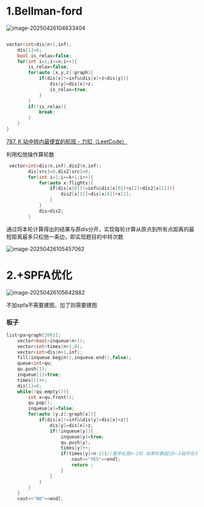 # 1.Bellman-ford

![image-20250426104633404](C:\Users\LENOVO\AppData\Roaming\Typora\typora-user-images\image-20250426104633404.png)



```c++

vector<int>dis(n+1,inf);
	dis[1]=0;
	bool is_relax=false;
	for(int i=1;i<=n;i++){
		is_relax=false;
		for(auto [x,y,z]:graph){
			if(dis[x]!=inf&&dis[x]+z<dis[y]){
				dis[y]=dis[x]+z;
				is_relax=true;
			}
		}
		if(!is_relax){
			break;
		}
	}
}
```





[787. K 站中转内最便宜的航班 - 力扣（LeetCode）](https://leetcode.cn/problems/cheapest-flights-within-k-stops/description/?envType=problem-list-v2&envId=f4LgKPld)

利用松弛操作算轮数

```c++
 vector<int>dis(n,inf),dis2(n,inf);
        dis[src]=0,dis2[src]=0;
        for(int i=1;i<=k+1;i++){
            for(auto x:flights){
                if(dis[x[0]]!=inf&&dis[x[0]]+x[2]<dis2[x[1]]){
                    dis2[x[1]]=dis[x[0]]+x[2];
                }
            }
            dis=dis2;
        }
```

通过将本轮计算得出的结果与原dis分开，实现每轮计算从原点到所有点距离的最短距离最多只松弛一条边，即实现题目的中转次数





![image-20250426105457062](C:\Users\LENOVO\AppData\Roaming\Typora\typora-user-images\image-20250426105457062.png)

# 2.+SPFA优化

![image-20250426105642882](C:\Users\LENOVO\AppData\Roaming\Typora\typora-user-images\image-20250426105642882.png)

不加spfa不需要建图，加了则需要建图

### 板子

```c++
list<pa>graph[2001];
	vector<bool>inqueue(n+1);
	vector<int>times(n+1,0);
	vector<int>dis(n+1,inf);
	fill(inqueue.begin(),inqueue.end(),false);
	queue<int>qu;
	qu.push(1);
	inqueue[1]=true;
	times[1]++;
	dis[1]=0;
	while(!qu.empty()){
		int x=qu.front();
		qu.pop();
		inqueue[x]=false;
		for(auto [y,z]:graph[x]){
			if(dis[x]!=inf&&dis[y]>dis[x]+z){
				dis[y]=dis[x]+z;
				if(!inqueue[y]){
					inqueue[y]=true;
					qu.push(y);
					times[y]++;
					if(times[y]>n-1){//最多松弛n-1轮 如果轮数超过n-1就存在负环
						cout<<"YES"<<endl;
						return ;
					}
				}
			}
		}
	}
	cout<<"NO"<<endl;
```

